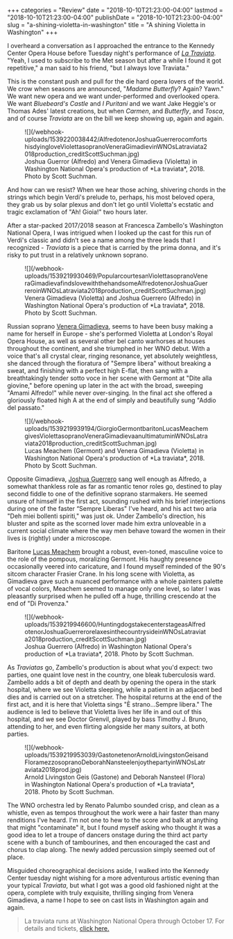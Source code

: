 +++
categories = "Review"
date = "2018-10-10T21:23:00-04:00"
lastmod = "2018-10-10T21:23:00-04:00"
publishDate = "2018-10-10T21:23:00-04:00"
slug = "a-shining-violetta-in-washington"
title = "A shining Violetta in Washington"
+++

I overheard a conversation as I approached the entrance to the Kennedy Center Opera House before Tuesday night's performance of [*La Traviata*](http://www.kennedy-center.org/calendar/event/OTOSA). "Yeah, I used to subscribe to the Met season but after a while I found it got repetitive," a man said to his friend, "but I always love Traviata."

This is the constant push and pull for the die hard opera lovers of the world.  We crow when seasons are announced, "*Madame Butterfly*? Again? Yawn." We want new opera and we want under-performed and overlooked opera. We want *Bluebeard's Castle* and *I Puritani* and we want Jake Heggie's or Thomas Ades' latest creations, but when *Carmen*, and *Butterfly*, and *Tosca*, and of course *Traviata* are on the bill we keep showing up, again and again.

<figure data-type="image">
![](/webhook-uploads/1539220038442/AlfredotenorJoshuaGuerrerocomfortshisdyingloveViolettasopranoVeneraGimadievinWNOsLatraviata2018production_creditScottSuchman.jpg)
<figcaption>Joshua Guerror (Alfredo) and Venera Gimadieva (Violetta) in Washington National Opera's production of *La traviata*, 2018. Photo by Scott Suchman.</figcaption>
</figure>

And how can we resist? When we hear those aching, shivering chords in the strings which begin Verdi's prelude to, perhaps, his most beloved opera, they grab us by solar plexus and don't let go until Violetta's ecstatic and tragic exclamation of "Ah! Gioia!" two hours later.

After a star-packed 2017/2018 season at Francesca Zambello's Washington National Opera, I was intrigued when I looked up the cast for this run of Verdi's classic and didn’t see a  name among the three leads that I recognized - *Traviata* is a piece that is carried by the prima donna, and it's risky to put trust in a relatively unknown soprano.

<figure data-type="image">
![](/webhook-uploads/1539219930469/PopularcourtesanViolettasopranoVeneraGimadievafindslovewiththehandsomeAlfredotenorJoshuaGuerreroinWNOsLatraviata2018production_creditScottSuchman.jpg)
<figcaption>Venera Gimadieva (Violetta) and Joshua Guerrero (Alfredo) in Washington National Opera's production of *La traviata*, 2018. Photo by Scott Suchman.</figcaption>
</figure>

Russian soprano [Venera Gimadieva](/scene/people/venera-gimadieva/), seems to have been busy making a name for herself in Europe - she's performed Violetta at London's Royal Opera House, as well as several other bel canto warhorses at houses throughout the continent, and she triumphed in her WNO debut. With a voice that's all crystal clear, ringing resonance, yet absolutely weightless, she danced through the fioratura of "Sempre libera" without breaking a sweat, and finishing with a perfect high E-flat, then sang with a breathtakingly tender sotto voce in her scene with Germont at "Dite alla giovine," before opening up later in the act with the broad, sweeping "Amami Alfredo!" while never over-singing. In the final act she offered a gloriously floated high A at the end of simply and beautifully sung "Addio del passato."

<figure data-type="image">
![](/webhook-uploads/1539219939194/GiorgioGermontbaritonLucasMeachemgivesViolettasopranoVeneraGimadievaanultimatuminWNOsLatraviata2018production_creditScottSuchman.jpg)
<figcaption>Lucas Meachem (Germont) and Venera Gimadieva (Violetta) in Washington National Opera's production of *La traviata*, 2018. Photo by Scott Suchman.</figcaption>
</figure>

Opposite Gimadieva, [Joshua Guerrero](/scene/people/joshua-guerrero/) sang well enough as Alfredo, a somewhat thankless role as far as romantic tenor roles go, destined to play second fiddle to one of the definitive soprano starmakers. He seemed unsure of himself in the first act, sounding rushed with his brief interjections during one of the faster “Sempre Liberas" I've heard, and his act two aria "Deh miei bollenti spiriti," was just ok. Under Zambello's direction, his bluster and spite as the scorned lover made him extra unloveable in a current social climate where the way men behave toward the women in their lives is (rightly) under a microscope.

Baritone [Lucas Meachem](/talking-with-singers-lucas-meachem/) brought a robust, even-toned, masculine voice to the role of the pompous, moralizing Germont. His haughty presence occasionally veered into caricature, and I found myself reminded of the 90's sitcom character Frasier Crane. In his long scene with Violetta, as Gimadieva gave such a nuanced performance with a whole painters palette of vocal colors, Meachem seemed to manage only one level, so later I was pleasantly surprised when he pulled off a huge, thrilling crescendo at the end of "Di Provenza."

<figure data-type="image">
![](/webhook-uploads/1539219946600/HuntingdogstakecenterstageasAlfredotenorJoshuaGuerrerorelaxesinthecountrysideinWNOsLatraviata2018production_creditScottSuchman.jpg)
<figcaption>Joshua Guerrero (Alfredo) in Washington National Opera's production of *La traviata*, 2018. Photo by Scott Suchman.</figcaption>
</figure>

As *Traviatas* go, Zambello's production is about what you'd expect: two parties, one quaint love nest in the country, one bleak tuberculosis ward. Zambello adds a bit of depth and death by opening the opera in the stark hospital, where we see Violetta sleeping, while a patient in an adjacent bed dies and is carried out on a stretcher.  The hospital returns at the end of the first act, and it is here that Violetta sings "È strano...Sempre libera." The audience is led to believe that Violetta lives her life in and out of this hospital, and we see Doctor Grenvil, played by bass Timothy J. Bruno, attending to her, and even flirting alongside her many suitors, at both parties.

<figure data-type="image">
![](/webhook-uploads/1539219953039/GastonetenorArnoldLivingstonGeisandFloramezzosopranoDeborahNansteelenjoythepartyinWNOsLatraviata2018prod.jpg)
<figcaption>Arnold Livingston Geis (Gastone) and Deborah Nansteel (Flora) in Washington National Opera's production of *La traviata*, 2018. Photo by Scott Suchman.</figcaption>
</figure>

The WNO orchestra led by Renato Palumbo sounded crisp, and clean as a whistle, even as tempos throughout the work were a hair faster than many renditions I've heard. I'm not one to hew to the score and balk at anything that might "contaminate" it, but I found myself asking who thought it was a good idea to let a troupe of dancers onstage during the third act party scene with a bunch of tambourines, and then encouraged the cast and chorus to clap along. The newly added percussion simply seemed out of place.

Misguided choreographical decisions aside, I walked into the Kennedy Center tuesday night wishing for a more adventurous artistic evening than your typical *Traviata*, but what I got was a good old fashioned night at the opera, complete with truly exquisite, thrilling singing from Venera Gimadieva, a name I hope to see on cast lists in Washington again and again.

>La traviata runs at Washington National Opera through October 17. For details and tickets, [click here.](http://www.kennedy-center.org/calendar/event/OTOSA)
